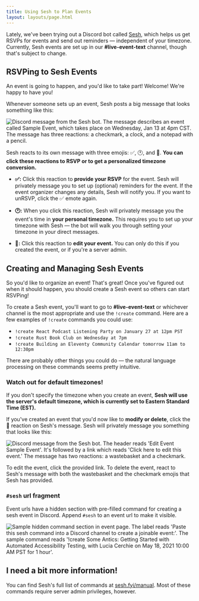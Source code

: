 ```yaml
---
title: Using Sesh to Plan Events
layout: layouts/page.html
---
```


Lately, we've been trying out a Discord bot called [Sesh](https://sesh.fyi), which helps us get RSVPs for events and send out reminders — independent of your timezone. Currently, Sesh events are set up in our **#live-event-text** channel, though that's subject to change.

## RSVPing to Sesh Events

An event is going to happen, and you'd like to take part! Welcome! We're happy to have you!

Whenever someone sets up an event, Sesh posts a big message that looks something like this:

![Discord message from the Sesh bot. The message describes an event called Sample Event, which takes place on Wednesday, Jan 13 at 4pm CST. The message has three reactions: a checkmark, a clock, and a notepad with a pencil.](/assets/sesh-screenshot.png)

Sesh reacts to its own message with three emojis: ✅, 🕐, and 📝. **You can click these reactions to RSVP or to get a personalized timezone conversion.**

- **✅:** Click this reaction to **provide your RSVP** for the event. Sesh will privately message you to set up (optional) reminders for the event. If the event organizer changes any details, Sesh will notify you. If you want to unRSVP, click the ✅ emote again.

- **🕐:** When you click this reaction, Sesh will privately message you the event's time in **your personal timezone.** This requires you to set up your timezone with Sesh — the bot will walk you through setting your timezone in your direct messages.

- **📝:** Click this reaction to **edit your event.** You can only do this if you created the event, or if you're a server admin.

## Creating and Managing Sesh Events

So you'd like to organize an event! That's great! Once you've figured out when it should happen, you should create a Sesh event so others can start RSVPing!

To create a Sesh event, you'll want to go to **#live-event-text** or whichever channel is the most appropriate and use the `!create` command. Here are a few examples of `!create` commands you could use:

- `!create React Podcast Listening Party on January 27 at 12pm PST`
- `!create Rust Book Club on Wednesday at 7pm`
- `!create Building an Eleventy Community Calendar tomorrow 11am to 12:30pm`

There are probably other things you could do — the natural language processing on these commands seems pretty intuitive.

<aside aria-labelledby="default-timezone">
<h3 id="default-timezone">Watch out for default timezones!</h3>
<p>If you don't specify the timezone when you create an event, <strong>Sesh will use the server's default timezone, which is currently set to Eastern Standard Time (EST).</strong></p>
</aside>

If you've created an event that you'd now like to **modify or delete**, click the 📝 reaction on Sesh's message. Sesh will privately message you something that looks like this:

![Discord message from the Sesh bot. The header reads 'Edit Event Sample Event'. It's followed by a link which reads 'Click here to edit this event.' The message has two reactions: a wastebasket and a checkmark.](/assets/sesh-edit.png)

To edit the event, click the provided link. To delete the event, react to Sesh's message with both the wastebasket and the checkmark emojis that Sesh has provided.

### `#sesh` url fragment

Event urls have a hidden section with pre-filled command for creating a sesh event in Discord. Append `#sesh` to an event url to make it visible.

![Sample hidden command section in event page. The label reads 'Paste this sesh command into a Discord channel to create a joinable event:'. The sample command reads '!create Some Antics: Getting Started with Automated Accessibility Testing, with Lucia Cerchie on May 18, 2021 10:00 AM PST for 1 hour'.](/assets/sesh-url.png)

## I need a bit more information!

You can find Sesh's full list of commands at [sesh.fyi/manual](https://sesh.fyi/manual/). Most of these commands require server admin privileges, however.
